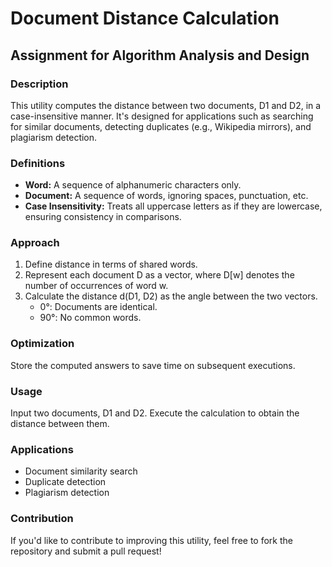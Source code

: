 # Document Distance Calculation

## Assignment for Algorithm Analysis and Design

### Description

This utility computes the distance between two documents, D1 and D2, in a case-insensitive manner. It's designed for applications such as searching for similar documents, detecting duplicates (e.g., Wikipedia mirrors), and plagiarism detection.

### Definitions

- **Word:** A sequence of alphanumeric characters only.
- **Document:** A sequence of words, ignoring spaces, punctuation, etc.
- **Case Insensitivity:** Treats all uppercase letters as if they are lowercase, ensuring consistency in comparisons.

### Approach

1. Define distance in terms of shared words.
2. Represent each document D as a vector, where D[w] denotes the number of occurrences of word w.
3. Calculate the distance d(D1, D2) as the angle between the two vectors.
   - 0°: Documents are identical.
   - 90°: No common words.

### Optimization

Store the computed answers to save time on subsequent executions.

### Usage

Input two documents, D1 and D2. Execute the calculation to obtain the distance between them.

### Applications

- Document similarity search
- Duplicate detection
- Plagiarism detection

### Contribution

If you'd like to contribute to improving this utility, feel free to fork the repository and submit a pull request!

